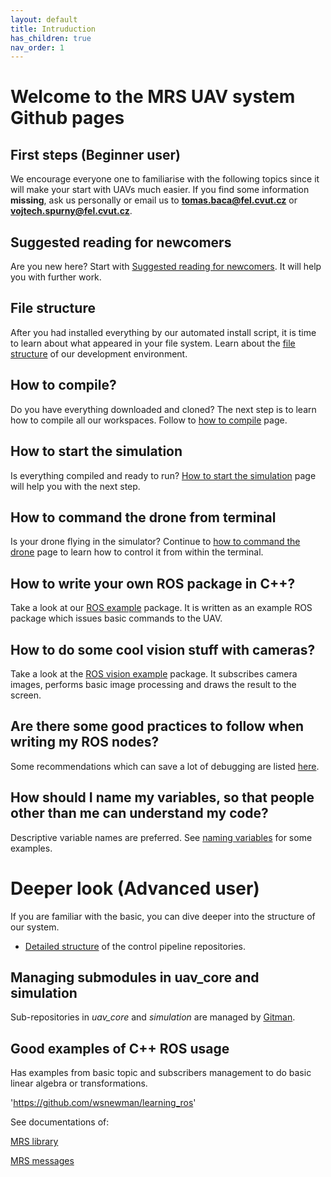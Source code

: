 ```yaml
---
layout: default
title: Intruduction
has_children: true
nav_order: 1
--- 
```


# Welcome to the MRS UAV system Github pages

## First steps (Beginner user)

We encourage everyone one to familiarise with the following topics since it will make your start with UAVs much easier.
If you find some information **missing**, ask us personally or email us to **tomas.baca@fel.cvut.cz** or **vojtech.spurny@fel.cvut.cz**.

## Suggested reading for newcomers

Are you new here? Start with [Suggested reading for newcomers](suggested-readings).
It will help you with further work.

## File structure

After you had installed everything by our automated install script, it is time to learn about what appeared in your file system.
Learn about the [file structure](file_structure) of our development environment.

## How to compile?

Do you have everything downloaded and cloned?
The next step is to learn how to compile all our workspaces.
Follow to [how to compile](how_to_compile) page.

## How to start the simulation

Is everything compiled and ready to run?
[How to start the simulation](how_to_start_simulation) page will help you with the next step.

## How to command the drone from terminal

Is your drone flying in the simulator?
Continue to [how to command the drone](commanding_the_drone) page to learn how to control it from within the terminal.

## How to write your own ROS package in C++?

Take a look at our [ROS example](https://github.com/ctu-mrs/example_ros_uav) package. It is written as an example ROS package which issues basic commands to the UAV.

## How to do some cool vision stuff with cameras?

Take a look at the [ROS vision example](https://github.com/ctu-mrs/example_ros_vision) package. It subscribes camera images, performs basic image processing and draws the result to the screen.

## Are there some good practices to follow when writing my ROS nodes?

Some recommendations which can save a lot of debugging are listed [here](https://github.com/ctu-mrs/example_ros_uav#good-practices).

## How should I name my variables, so that people other than me can understand my code?

Descriptive variable names are preferred. See [naming variables](https://github.com/ctu-mrs/example_ros_uav#naming-variables) for some examples.

# Deeper look (Advanced user)

If you are familiar with the basic, you can dive deeper into the structure of our system.

  * [Detailed structure](repositories_structure) of the control pipeline repositories.

## Managing submodules in uav_core and simulation

Sub-repositories in *uav_core* and *simulation* are managed by [Gitman](docs/gitman).

## Good examples of C++ ROS usage

Has examples from basic topic and subscribers management to do basic linear algebra or transformations.

'https://github.com/wsnewman/learning_ros'

See documentations of:

[MRS library](/mrs_lib)

[MRS messages](/mrs_msgs)
